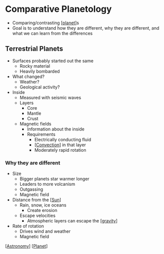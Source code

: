 # Comparative Planetology

- Comparing/contrasting [[planet]]s
- Goal is to understand how they are different, why they are different, and what we can learn from the differences

## Terrestrial Planets

- Surfaces probably started out the same
  - Rocky material
  - Heavily bombarded
- What changed?
  - Weather?
  - Geological activity?
- Inside
  - Measured with seismic waves
  - Layers
    - Core
    - Mantle
    - Crust
  - Magnetic fields
    - Information about the inside
    - Requirements
      - Electrically conducting fluid
      - [[Convection]] in that layer
      - Moderately rapid rotation

### Why they are different

- Size
  - Bigger planets star warmer longer
  - Leaders to more volcanism
  - Outgassing
  - Magnetic field
- Distance from the [[Sun]]
  - Rain, snow, ice oceans
    - Create erosion
  - Escape velocities
    - Atmospheric layers can escape the [[gravity]]
- Rate of rotation
  - Drives wind and weather
  - Magnetic field

[[Astronomy]] [[Planet]]

[//begin]: # "Autogenerated link references for markdown compatibility"
[planet]: planet "Planet"
[convection]: convection "Convection"
[sun]: sun "Sun"
[gravity]: gravity "Gravity"
[astronomy]: astronomy "Astronomy"
[//end]: # "Autogenerated link references"